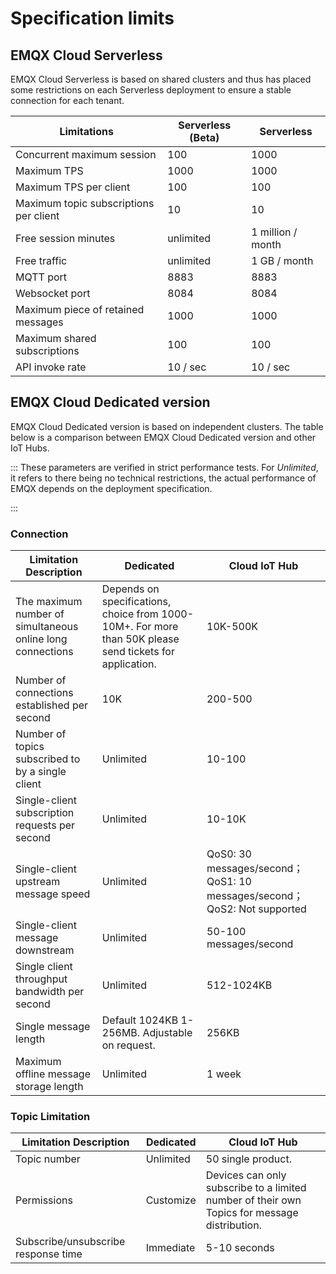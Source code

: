 # Specification limits

## EMQX Cloud Serverless

EMQX Cloud Serverless is based on shared clusters and thus has placed some restrictions on each Serverless deployment to ensure a stable connection for each tenant. 

| **Limitations** | **Serverless (Beta)**    | **Serverless**                     |
| -------------------- | ----------------------------------------------------- | -------------------------------------- |
| Concurrent maximum session |100                | 1000                |
| Maximum TPS   | 1000                      | 1000                                |
| Maximum TPS per client  | 100                 | 100          |
| Maximum topic subscriptions per client | 10            | 10         |
| Free session minutes | unlimited        | 1 million / month               |
| Free traffic      | unlimited            | 1 GB / month                  |
| MQTT port     | 8883                  | 8883                             |
| Websocket port | 8084                 | 8084                            |
| Maximum piece of retained messages | 1000               | 1000               |
| Maximum shared subscriptions | 100            | 100                         |
| API invoke rate | 10 / sec                     | 10 / sec                  |


## EMQX Cloud Dedicated version

EMQX Cloud Dedicated version is based on independent clusters. The table below is a comparison between EMQX Cloud Dedicated version and other IoT Hubs. 

::: These parameters are verified in strict performance tests. For *Unlimited*, it refers to there being no technical restrictions, the actual performance of EMQX depends on the deployment specification. 

:::

### Connection

| **Limitation Description**         | **Dedicated**                                             | **Cloud IoT Hub**                     |
| -------------------- | ----------------------------------------------------- | -------------------------------------- |
| The maximum number of simultaneous online long connections  | Depends on specifications, choice from 1000-10M+. For more than 50K please send tickets for application.| 10K-500K                                 |
| Number of connections established per second     | 10K                                                   | 200-500                                |
| Number of topics subscribed to by a single client   | Unlimited                                                  | 10-100                                 |
| Single-client subscription requests per second  | Unlimited                                                  | 10-10K                                  |
| Single-client upstream message speed | Unlimited                                                  | QoS0: 30 messages/second；QoS1: 10 messages/second；QoS2: Not supported |
| Single-client message downstream     | Unlimited                                                  | 50-100 messages/second                          |
| Single client throughput bandwidth per second | Unlimited                                                  | 512-1024KB                             |
| Single message length         | Default 1024KB 1-256MB. Adjustable on request.                      | 256KB                                  |
| Maximum offline message storage length| Unlimited                                              | 1 week

### Topic Limitation

| **Limitation Description**              | **Dedicated**          | **Cloud IoT Hub**                              |
| ------------------------- | ------------------ | ----------------------------------------------- |
| Topic number               | Unlimited              | 50 single product.                                     |
| Permissions                      | Customize | Devices can only subscribe to a limited number of their own Topics for message distribution. |
| Subscribe/unsubscribe response time | Immediate             | 5-10 seconds                                          |
